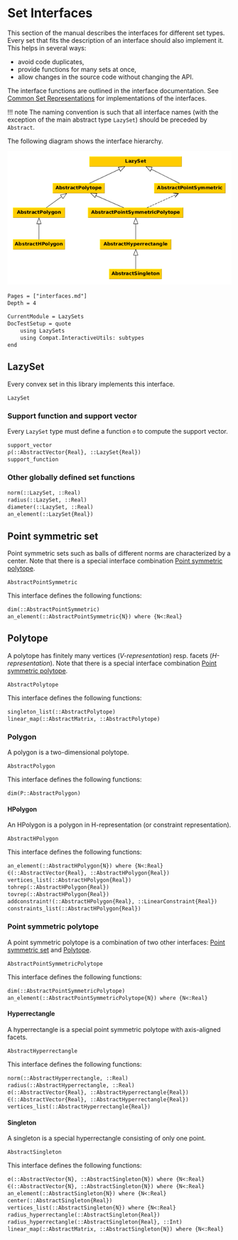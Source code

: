 # Set Interfaces

This section of the manual describes the interfaces for different set types.
Every set that fits the description of an interface should also implement it.
This helps in several ways:
- avoid code duplicates,
- provide functions for many sets at once,
- allow changes in the source code without changing the API.

The interface functions are outlined in the interface documentation.
See [Common Set Representations](@ref) for implementations of the interfaces.

!!! note
    The naming convention is such that all interface names (with the exception
    of the main abstract type `LazySet`) should be preceded by `Abstract`.

The following diagram shows the interface hierarchy.

![../assets/interfaces.png](../assets/interfaces.png)

```@contents
Pages = ["interfaces.md"]
Depth = 4
```

```@meta
CurrentModule = LazySets
DocTestSetup = quote
    using LazySets
    using Compat.InteractiveUtils: subtypes
end
```

## LazySet

Every convex set in this library implements this interface.

```@docs
LazySet
```

### Support function and support vector

Every `LazySet` type must define a function `σ` to compute the support vector.

```@docs
support_vector
ρ(::AbstractVector{Real}, ::LazySet{Real})
support_function
```

### Other globally defined set functions

```@docs
norm(::LazySet, ::Real)
radius(::LazySet, ::Real)
diameter(::LazySet, ::Real)
an_element(::LazySet{Real})
```

## Point symmetric set

Point symmetric sets such as balls of different norms are characterized by a
center.
Note that there is a special interface combination
[Point symmetric polytope](@ref).

```@docs
AbstractPointSymmetric
```

This interface defines the following functions:

```@docs
dim(::AbstractPointSymmetric)
an_element(::AbstractPointSymmetric{N}) where {N<:Real}
```

## Polytope

A polytope has finitely many vertices (*V-representation*) resp. facets
(*H-representation*).
Note that there is a special interface combination
[Point symmetric polytope](@ref).

```@docs
AbstractPolytope
```

This interface defines the following functions:

```@docs
singleton_list(::AbstractPolytope)
linear_map(::AbstractMatrix, ::AbstractPolytope)
```

### Polygon

A polygon is a two-dimensional polytope.

```@docs
AbstractPolygon
```

This interface defines the following functions:

```@docs
dim(P::AbstractPolygon)
```

#### HPolygon

An HPolygon is a polygon in H-representation (or constraint representation).

```@docs
AbstractHPolygon
```

This interface defines the following functions:

```@docs
an_element(::AbstractHPolygon{N}) where {N<:Real}
∈(::AbstractVector{Real}, ::AbstractHPolygon{Real})
vertices_list(::AbstractHPolygon{Real})
tohrep(::AbstractHPolygon{Real})
tovrep(::AbstractHPolygon{Real})
addconstraint!(::AbstractHPolygon{Real}, ::LinearConstraint{Real})
constraints_list(::AbstractHPolygon{Real})
```

### Point symmetric polytope

A point symmetric polytope is a combination of two other interfaces:
[Point symmetric set](@ref) and [Polytope](@ref).

```@docs
AbstractPointSymmetricPolytope
```

This interface defines the following functions:

```@docs
dim(::AbstractPointSymmetricPolytope)
an_element(::AbstractPointSymmetricPolytope{N}) where {N<:Real}
```

#### Hyperrectangle

A hyperrectangle is a special point symmetric polytope with axis-aligned facets.

```@docs
AbstractHyperrectangle
```

This interface defines the following functions:

```@docs
norm(::AbstractHyperrectangle, ::Real)
radius(::AbstractHyperrectangle, ::Real)
σ(::AbstractVector{Real}, ::AbstractHyperrectangle{Real})
∈(::AbstractVector{Real}, ::AbstractHyperrectangle{Real})
vertices_list(::AbstractHyperrectangle{Real})
```

#### Singleton

A singleton is a special hyperrectangle consisting of only one point.

```@docs
AbstractSingleton
```

This interface defines the following functions:

```@docs
σ(::AbstractVector{N}, ::AbstractSingleton{N}) where {N<:Real}
∈(::AbstractVector{N}, ::AbstractSingleton{N}) where {N<:Real}
an_element(::AbstractSingleton{N}) where {N<:Real}
center(::AbstractSingleton{Real})
vertices_list(::AbstractSingleton{N}) where {N<:Real}
radius_hyperrectangle(::AbstractSingleton{Real})
radius_hyperrectangle(::AbstractSingleton{Real}, ::Int)
linear_map(::AbstractMatrix, ::AbstractSingleton{N}) where {N<:Real}
```
